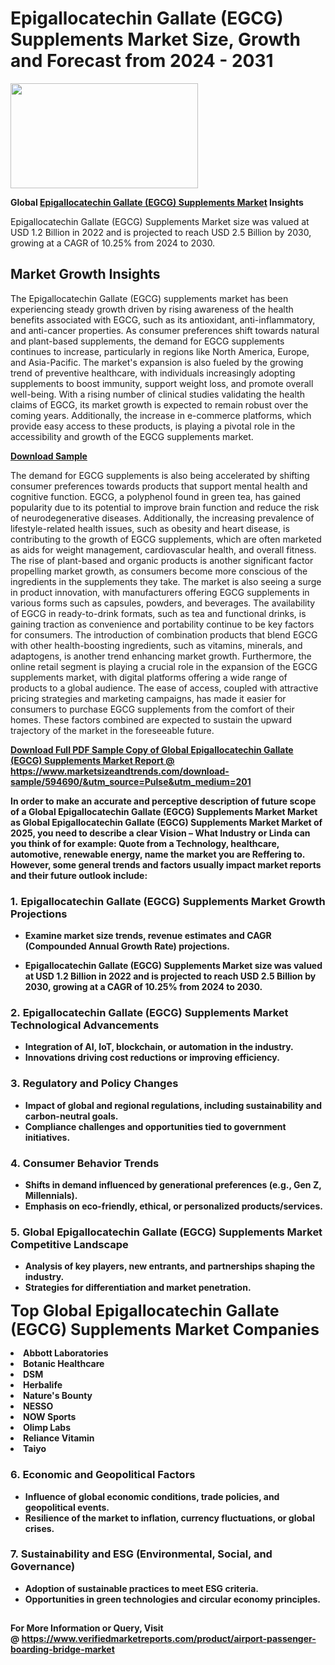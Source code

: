 <H1>Epigallocatechin Gallate (EGCG) Supplements Market Size, Growth and Forecast from 2024 - 2031</H1><img class="aligncenter size-medium wp-image-584254" src="https://thirdeyenews.in/wp-content/uploads/2024/09/Global-Market-Research-300x168.jpeg" alt="" width="300" height="168" /><p><strong>Global&nbsp;<a href="https://www.marketsizeandtrends.com/download-sample/594690/&amp;utm_source=Pulse&amp;utm_medium=201">Epigallocatechin Gallate (EGCG) Supplements Market</a> Insights</strong></p><p>Epigallocatechin Gallate (EGCG) Supplements Market size was valued at USD 1.2 Billion in 2022 and is projected to reach USD 2.5 Billion by 2030, growing at a CAGR of 10.25% from 2024 to 2030.</p><p><h2>Market Growth Insights</h2> <p>The Epigallocatechin Gallate (EGCG) supplements market has been experiencing steady growth driven by rising awareness of the health benefits associated with EGCG, such as its antioxidant, anti-inflammatory, and anti-cancer properties. As consumer preferences shift towards natural and plant-based supplements, the demand for EGCG supplements continues to increase, particularly in regions like North America, Europe, and Asia-Pacific. The market's expansion is also fueled by the growing trend of preventive healthcare, with individuals increasingly adopting supplements to boost immunity, support weight loss, and promote overall well-being. With a rising number of clinical studies validating the health claims of EGCG, its market growth is expected to remain robust over the coming years. Additionally, the increase in e-commerce platforms, which provide easy access to these products, is playing a pivotal role in the accessibility and growth of the EGCG supplements market.</p> <p><strong><a href="#">Download Sample</a></strong></p> <p>The demand for EGCG supplements is also being accelerated by shifting consumer preferences towards products that support mental health and cognitive function. EGCG, a polyphenol found in green tea, has gained popularity due to its potential to improve brain function and reduce the risk of neurodegenerative diseases. Additionally, the increasing prevalence of lifestyle-related health issues, such as obesity and heart disease, is contributing to the growth of EGCG supplements, which are often marketed as aids for weight management, cardiovascular health, and overall fitness. The rise of plant-based and organic products is another significant factor propelling market growth, as consumers become more conscious of the ingredients in the supplements they take. The market is also seeing a surge in product innovation, with manufacturers offering EGCG supplements in various forms such as capsules, powders, and beverages. The availability of EGCG in ready-to-drink formats, such as tea and functional drinks, is gaining traction as convenience and portability continue to be key factors for consumers. The introduction of combination products that blend EGCG with other health-boosting ingredients, such as vitamins, minerals, and adaptogens, is another trend enhancing market growth. Furthermore, the online retail segment is playing a crucial role in the expansion of the EGCG supplements market, with digital platforms offering a wide range of products to a global audience. The ease of access, coupled with attractive pricing strategies and marketing campaigns, has made it easier for consumers to purchase EGCG supplements from the comfort of their homes. These factors combined are expected to sustain the upward trajectory of the market in the foreseeable future.</p> <p><strong><a href="#"></p><p><span class=""><strong>Download Full PDF Sample Copy of Global Epigallocatechin Gallate (EGCG) Supplements Market Report</strong> @ <a href="https://www.marketsizeandtrends.com/download-sample/594690/&amp;utm_source=Pulse&amp;utm_medium=201" target="_blank">https://www.marketsizeandtrends.com/download-sample/594690/&amp;utm_source=Pulse&amp;utm_medium=201</a></span></p><p>In order to make an accurate and perceptive description of future scope of a Global&nbsp;Epigallocatechin Gallate (EGCG) Supplements Market Market as Global&nbsp;Epigallocatechin Gallate (EGCG) Supplements Market Market of 2025, you need to describe a clear Vision &ndash; What Industry or Linda can you think of for example: Quote from a Technology, healthcare, automotive, renewable energy, name the market you are Reffering to. However, some general trends and factors usually impact market reports and their future outlook include:</p><h3>1.&nbsp;<strong>Epigallocatechin Gallate (EGCG) Supplements Market Growth Projections</strong></h3><ul><li>Examine market size trends, revenue estimates and CAGR (Compounded Annual Growth Rate) projections.</li><li><p>Epigallocatechin Gallate (EGCG) Supplements Market size was valued at USD 1.2 Billion in 2022 and is projected to reach USD 2.5 Billion by 2030, growing at a CAGR of 10.25% from 2024 to 2030.</p></li></ul><h3>2.&nbsp;<strong>Epigallocatechin Gallate (EGCG) Supplements Market Technological Advancements</strong></h3><ul><li>Integration of AI, IoT, blockchain, or automation in the industry.</li><li>Innovations driving cost reductions or improving efficiency.</li></ul><h3>3.&nbsp;<strong>Regulatory and Policy Changes</strong></h3><ul><li>Impact of global and regional regulations, including sustainability and carbon-neutral goals.</li><li>Compliance challenges and opportunities tied to government initiatives.</li></ul><h3>4.&nbsp;<strong>Consumer Behavior Trends</strong></h3><ul><li>Shifts in demand influenced by generational preferences (e.g., Gen Z, Millennials).</li><li>Emphasis on eco-friendly, ethical, or personalized products/services.</li></ul><h3>5.&nbsp;<strong>Global Epigallocatechin Gallate (EGCG) Supplements Market Competitive Landscape</strong></h3><ul><li>Analysis of key players, new entrants, and partnerships shaping the industry.</li><li>Strategies for differentiation and market penetration.</li></ul><p data-pm-slice="1 1 []"><span style="color: inherit; font-family: inherit; font-size: 25px;">Top Global Epigallocatechin Gallate (EGCG) Supplements Market Companies</span></p><div class="" data-test-id=""><p><li>Abbott Laboratories</li><li> Botanic Healthcare</li><li> DSM</li><li> Herbalife</li><li> Nature's Bounty</li><li> NESSO</li><li> NOW Sports</li><li> Olimp Labs</li><li> Reliance Vitamin</li><li> Taiyo</li></p></div><h3>6.&nbsp;<strong>Economic and Geopolitical Factors</strong></h3><ul><li>Influence of global economic conditions, trade policies, and geopolitical events.</li><li>Resilience of the market to inflation, currency fluctuations, or global crises.</li></ul><h3>7.&nbsp;<strong>Sustainability and ESG (Environmental, Social, and Governance)</strong></h3><ul><li>Adoption of sustainable practices to meet ESG criteria.</li><li>Opportunities in green technologies and circular economy principles.</li></ul><h2><strong style="font-size: 14px;">For More Information or Query, Visit @&nbsp;</strong><a style="background-color: #ffffff; font-size: 14px;" href="https://www.marketsizeandtrends.com/report/epigallocatechin-gallate-egcg-supplements-market/" target="_blank">https://www.verifiedmarketreports.com/product/airport-passenger-boarding-bridge-market</a></h2>
